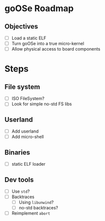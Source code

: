 # goOSe Roadmap

## Objectives

- [ ] Load a static ELF
- [ ] Turn goOSe into a true micro-kernel
- [ ] Allow physical access to board components

# Steps

## File system

- [ ] ISO FileSystem?
- [ ] Look for simple no-std FS libs

## Userland

- [ ] Add userland
- [ ] Add micro-shell

## Binaries

- [ ] static ELF loader

## Dev tools

- [ ] Use `std`?
- [ ] Backtraces
    - [ ] Using `libunwind`?
    - [ ] no-std backtraces?
- [ ] Reimplement `abort`
